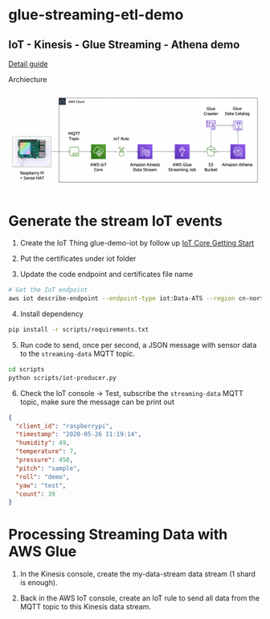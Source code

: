 # glue-streaming-etl-demo

## IoT - Kinesis - Glue Streaming - Athena demo

[Detail guide](https://aws.amazon.com/blogs/aws/new-serverless-streaming-etl-with-aws-glue/)

Archiecture

![serverless-etl-diagram](media/serverless-etl-diagram.png)

# Generate the stream IoT events

1. Create the IoT Thing glue-demo-iot by follow up [IoT Core Getting Start](https://docs.aws.amazon.com/iot/latest/developerguide/iot-gs.html)

2. Put the certificates under iot folder

3. Update the code endpoint and certificates file name
```bash
# Get the IoT endpoint
aws iot describe-endpoint --endpoint-type iot:Data-ATS --region cn-northwest-1
```

4. Install dependency
```bash
pip install -r scripts/requirements.txt
```

5. Run code to send, once per second, a JSON message with sensor data to the `streaming-data` MQTT topic. 
```bash
cd scripts
python scripts/iot-producer.py
```

6. Check the IoT console -> Test, subscribe the `streaming-data` MQTT topic, make sure the message can be print out
```json
{
  "client_id": "raspberrypi",
  "timestamp": "2020-05-26 11:19:14",
  "humidity": 49,
  "temperature": 7,
  "pressure": 450,
  "pitch": "sample",
  "roll": "demo",
  "yaw": "test",
  "count": 39
}
```

# Processing Streaming Data with AWS Glue

1. In the Kinesis console, create the my-data-stream data stream (1 shard is enough). 

2. Back in the AWS IoT console, create an IoT rule to send all data from the MQTT topic to this Kinesis data stream.
